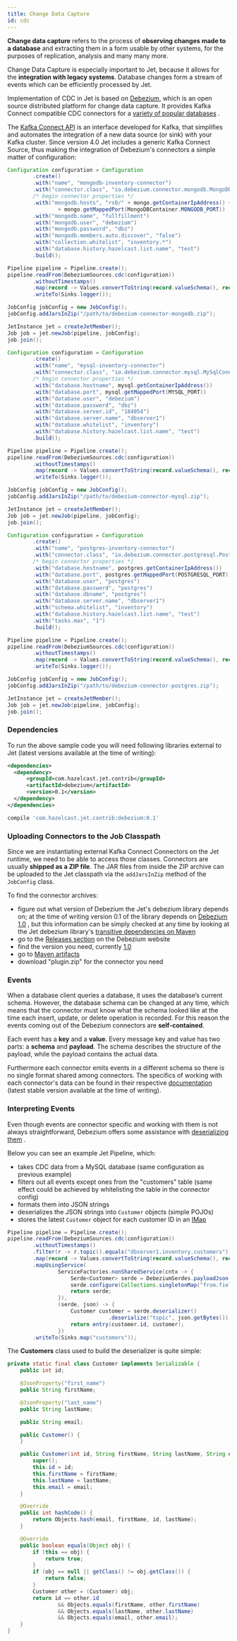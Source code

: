 ```yaml
---
title: Change Data Capture
id: cdc
---
```


**Change data capture** refers to the process of **observing changes
made to a database** and extracting them in a form usable by other
systems, for the purposes of replication, analysis and many many more.

Change Data Capture is especially important to Jet, because it allows
for the **integration with legacy systems**. Database changes form a
stream of events which can be efficiently processed by Jet.

Implementation of CDC in Jet is based on
[Debezium](https://debezium.io/), which is an open source distributed
platform for change data capture. It provides Kafka Connect compatible
CDC connectors for a
[variety of popular databases](https://debezium.io/documentation/reference/1.0/connectors/index.html)
.

The [Kafka Connect API](http://kafka.apache.org/documentation.html#connect)
is an interface developed for Kafka, that simplifies and automates the
integration of a new data source (or sink) with your Kafka cluster.
Since version 4.0 Jet includes a generic Kafka Connect Source, thus
making the integration of Debezium's connectors a simple matter of
configuration:

<!--DOCUSAURUS_CODE_TABS-->
<!--MongoDB-->

```java
Configuration configuration = Configuration
        .create()
        .with("name", "mongodb-inventory-connector")
        .with("connector.class", "io.debezium.connector.mongodb.MongoDbConnector")
        /* begin connector properties */
        .with("mongodb.hosts", "rs0/" + mongo.getContainerIpAddress() + ":"
                + mongo.getMappedPort(MongoDBContainer.MONGODB_PORT))
        .with("mongodb.name", "fullfillment")
        .with("mongodb.user", "debezium")
        .with("mongodb.password", "dbz")
        .with("mongodb.members.auto.discover", "false")
        .with("collection.whitelist", "inventory.*")
        .with("database.history.hazelcast.list.name", "test")
        .build();

Pipeline pipeline = Pipeline.create();
pipeline.readFrom(DebeziumSources.cdc(configuration))
        .withoutTimestamps()
        .map(record -> Values.convertToString(record.valueSchema(), record.value()))
        .writeTo(Sinks.logger());

JobConfig jobConfig = new JobConfig();
jobConfig.addJarsInZip("/path/to/debezium-connector-mongodb.zip");

JetInstance jet = createJetMember();
Job job = jet.newJob(pipeline, jobConfig);
job.join();
```

<!--MySQL-->

```java
Configuration configuration = Configuration
        .create()
        .with("name", "mysql-inventory-connector")
        .with("connector.class", "io.debezium.connector.mysql.MySqlConnector")
        /* begin connector properties */
        .with("database.hostname", mysql.getContainerIpAddress())
        .with("database.port", mysql.getMappedPort(MYSQL_PORT))
        .with("database.user", "debezium")
        .with("database.password", "dbz")
        .with("database.server.id", "184054")
        .with("database.server.name", "dbserver1")
        .with("database.whitelist", "inventory")
        .with("database.history.hazelcast.list.name", "test")
        .build();

Pipeline pipeline = Pipeline.create();
pipeline.readFrom(DebeziumSources.cdc(configuration))
        .withoutTimestamps()
        .map(record -> Values.convertToString(record.valueSchema(), record.value()))
        .writeTo(Sinks.logger());

JobConfig jobConfig = new JobConfig();
jobConfig.addJarsInZip("/path/to/debezium-connector-mysql.zip");

JetInstance jet = createJetMember();
Job job = jet.newJob(pipeline, jobConfig);
job.join();
```

<!--PostgreSQL-->

```java
Configuration configuration = Configuration
        .create()
        .with("name", "postgres-inventory-connector")
        .with("connector.class", "io.debezium.connector.postgresql.PostgresConnector")
        /* begin connector properties */
        .with("database.hostname", postgres.getContainerIpAddress())
        .with("database.port", postgres.getMappedPort(POSTGRESQL_PORT))
        .with("database.user", "postgres")
        .with("database.password", "postgres")
        .with("database.dbname", "postgres")
        .with("database.server.name", "dbserver1")
        .with("schema.whitelist", "inventory")
        .with("database.history.hazelcast.list.name", "test")
        .with("tasks.max", "1")
        .build();

Pipeline pipeline = Pipeline.create();
pipeline.readFrom(DebeziumSources.cdc(configuration))
        .withoutTimestamps()
        .map(record -> Values.convertToString(record.valueSchema(), record.value()))
        .writeTo(Sinks.logger());

JobConfig jobConfig = new JobConfig();
jobConfig.addJarsInZip("/path/to/debezium-connector-postgres.zip");

JetInstance jet = createJetMember();
Job job = jet.newJob(pipeline, jobConfig);
job.join();
```

<!--END_DOCUSAURUS_CODE_TABS-->

### Dependencies

To run the above sample code you will need following libraries external to
Jet (latest versions available at the time of writing):

<!--DOCUSAURUS_CODE_TABS-->
<!--Maven-->

```xml
<dependencies>
  <dependency>
      <groupId>com.hazelcast.jet.contrib</groupId>
      <artifactId>debezium</artifactId>
      <version>0.1</version>
  </dependency>
</dependencies>
```

<!--Gradle-->

```bash
compile 'com.hazelcast.jet.contrib:debezium:0.1'
```

<!--END_DOCUSAURUS_CODE_TABS-->

### Uploading Connectors to the Job Classpath

Since we are instantiating external Kafka Connect Connectors on the Jet
runtime, we need to be able to access those classes. Connectors are
usually **shipped as a ZIP file**. The JAR files from inside the ZIP
archive can be uploaded to the Jet classpath via the `addJarsInZip`
 method of the `JobConfig` class.

To find the connector archives:

* figure out what version of Debezium the Jet's debezium library
  depends on; at the time of writing version 0.1 of the library
  depends on [Debezium 1.0](https://mvnrepository.com/artifact/io.debezium/debezium-core/1.0.0.Final)
  , but this information can be simply checked at any time by looking at
   the Jet debezium library's
  [transitive dependencies on Maven](https://mvnrepository.com/artifact/com.hazelcast.jet.contrib/debezium/0.1)
* go to the [Releases section](https://debezium.io/releases/) on the
  Debezium website
* find the version you need, currently [1.0](https://debezium.io/releases/1.0/)
* go to [Maven artifacts](https://search.maven.org/search?q=g:io.debezium%20and%20v:1.0.0.Final*)
* download "plugin.zip" for the connector you need

### Events

When a database client queries a database, it uses the database’s current
schema. However, the database schema can be changed at any time, which
means that the connector must know what the schema looked like at the
time each insert, update, or delete operation is recorded. For this
reason the events coming out of the Debezium connectors are
**self-contained**.

Each event has a **key** and a **value**. Every message key and value
has two parts: a **schema** and **payload**. The schema describes the
structure of the payload, while the payload contains the actual data.

Furthermore each connector emits events in a different schema so there
is no single format shared among connectors. The specifics of working
with each connector's data can be found in their respective
[documentation](https://debezium.io/documentation/reference/1.0/connectors/index.html)
(latest stable version available at the time of writing).

### Interpreting Events

Even though events are connector specific and working with them is not
always straightforward, Debezium offers some assistance with
[deserializing them](https://debezium.io/documentation/reference/1.0/configuration/serdes.html)
.

Below you can see an example Jet Pipeline, which:

* takes CDC data from a MySQL database (same configuration as
  previous example)
* filters out all events except ones from the "customers" table (same
  effect could be achieved by whitelisting the table in the connector
  config)
* formats them into JSON strings
* deserializes the JSON strings into `Customer` objects (simple POJOs)
* stores the latest `Customer` object for each customer ID in an
  [IMap](https://docs.hazelcast.org/docs/latest-dev/javadoc/com/hazelcast/map/IMap.html)

```java
Pipeline pipeline = Pipeline.create();
pipeline.readFrom(DebeziumSources.cdc(configuration))
        .withoutTimestamps()
        .filter(r -> r.topic().equals("dbserver1.inventory.customers"))
        .map(record -> Values.convertToString(record.valueSchema(), record.value()))
        .mapUsingService(
                ServiceFactories.nonSharedService(cntx -> {
                    Serde<Customer> serde = DebeziumSerdes.payloadJson(Customer.class);
                    serde.configure(Collections.singletonMap("from.field", "after"), false);
                    return serde;
                }),
                (serde, json) -> {
                    Customer customer = serde.deserializer()
                                .deserialize("topic", json.getBytes());
                    return entry(customer.id, customer);
                })
        .writeTo(Sinks.map("customers"));
```

The **Customers** class used to build the deserializer is quite simple:

```java
private static final class Customer implements Serializable {
    public int id;

    @JsonProperty("first_name")
    public String firstName;

    @JsonProperty("last_name")
    public String lastName;

    public String email;

    public Customer() {
    }

    public Customer(int id, String firstName, String lastName, String email) {
        super();
        this.id = id;
        this.firstName = firstName;
        this.lastName = lastName;
        this.email = email;
    }

    @Override
    public int hashCode() {
        return Objects.hash(email, firstName, id, lastName);
    }

    @Override
    public boolean equals(Object obj) {
        if (this == obj) {
            return true;
        }
        if (obj == null || getClass() != obj.getClass()) {
            return false;
        }
        Customer other = (Customer) obj;
        return id == other.id
                && Objects.equals(firstName, other.firstName)
                && Objects.equals(lastName, other.lastName)
                && Objects.equals(email, other.email);
    }
}
```
